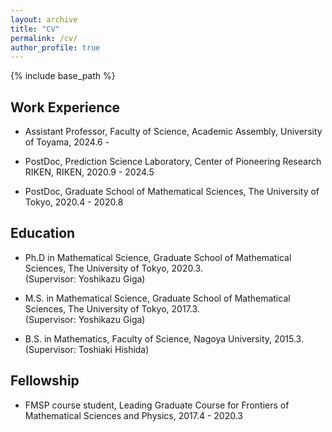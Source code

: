 ```yaml
---
layout: archive
title: "CV"
permalink: /cv/
author_profile: true
---
```


{% include base_path %}

## Work Experience
* Assistant Professor, Faculty of Science, Academic Assembly, University of Toyama, 2024.6 -

* PostDoc, Prediction Science Laboratory, Center of Pioneering Research RIKEN, RIKEN, 2020.9 - 2024.5

* PostDoc, Graduate School of Mathematical Sciences, The University of Tokyo, 2020.4 - 2020.8

## Education
* Ph.D in Mathematical Science, Graduate School of Mathematical Sciences, The University of Tokyo, 2020.3.  
(Supervisor: Yoshikazu Giga)

* M.S. in Mathematical Science, Graduate School of Mathematical Sciences, The University of Tokyo, 2017.3.  
(Supervisor: Yoshikazu Giga)

* B.S. in Mathematics, Faculty of Science, Nagoya University, 2015.3.  
(Supervisor: Toshiaki Hishida)

## Fellowship
* FMSP course student, Leading Graduate Course for Frontiers of Mathematical Sciences and Physics, 2017.4 - 2020.3
<!-- ====== -->
<!-- * Spring 2024: Academic Pages Collaborator -->
<!--   * GitHub University -->
<!--   * Duties include: Updates and improvements to template -->
<!--   * Supervisor: The Users -->

<!-- * Fall 2015: Research Assistant -->
<!--   * GitHub University -->
<!--   * Duties included: Merging pull requests -->
<!--   * Supervisor: Professor Hub -->

<!-- * Summer 2015: Research Assistant -->
<!--   * GitHub University -->
<!--   * Duties included: Tagging issues -->
<!--   * Supervisor: Professor Git -->

<!--## Skills-->
<!-- ====== -->
<!-- * Skill 1 -->
<!-- * Skill 2 -->
<!--   * Sub-skill 2.1 -->
<!--   * Sub-skill 2.2 -->
<!--   * Sub-skill 2.3 -->
<!-- * Skill 3 -->

<!--## Publications-->
<!--[View publications on researchmap](https://researchmap.jp/kenfurukawa/published_papers)-->

<!--## Talks-->
<!--[View talks on researchmap](https://researchmap.jp/kenfurukawa/presentations)-->

<!--## Teaching-->
<!-- ====== -->
<!-- <ul> -->
<!-- {% for post in site.teaching reversed %} -->
<!--   {% include archive-single-cv.html %} -->
<!-- {% endfor %} -->
<!-- </ul> -->

<!--=## Service and Leadership-->
<!-- ====== -->
<!-- * Currently signed in to 43 different Slack teams -->
